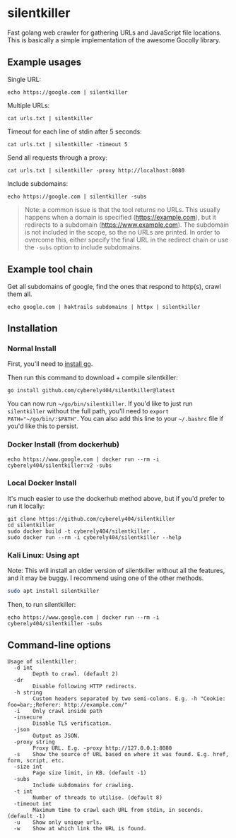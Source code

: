 # silentkiller

Fast golang web crawler for gathering URLs and JavaScript file locations. This is basically a simple implementation of the awesome Gocolly library.

## Example usages

Single URL:

```
echo https://google.com | silentkiller
```

Multiple URLs:

```
cat urls.txt | silentkiller
```

Timeout for each line of stdin after 5 seconds:

```
cat urls.txt | silentkiller -timeout 5
```

Send all requests through a proxy:

```
cat urls.txt | silentkiller -proxy http://localhost:8080
```

Include subdomains:

```
echo https://google.com | silentkiller -subs
```

> Note: a common issue is that the tool returns no URLs. This usually happens when a domain is specified (https://example.com), but it redirects to a subdomain (https://www.example.com). The subdomain is not included in the scope, so the no URLs are printed. In order to overcome this, either specify the final URL in the redirect chain or use the `-subs` option to include subdomains.

## Example tool chain

Get all subdomains of google, find the ones that respond to http(s), crawl them all.

```
echo google.com | haktrails subdomains | httpx | silentkiller
```

## Installation

### Normal Install

First, you'll need to [install go](https://golang.org/doc/install).

Then run this command to download + compile silentkiller:
```
go install github.com/cyberely404/silentkiller@latest
```

You can now run `~/go/bin/silentkiller`. If you'd like to just run `silentkiller` without the full path, you'll need to `export PATH="~/go/bin/:$PATH"`. You can also add this line to your `~/.bashrc` file if you'd like this to persist.

### Docker Install (from dockerhub)

```
echo https://www.google.com | docker run --rm -i cyberely404/silentkiller:v2 -subs
```

### Local Docker Install

It's much easier to use the dockerhub method above, but if you'd prefer to run it locally:

```
git clone https://github.com/cyberely404/silentkiller
cd silentkiller
sudo docker build -t cyberely404/silentkiller .
sudo docker run --rm -i cyberely404/silentkiller --help
```
### Kali Linux: Using apt

Note: This will install an older version of silentkiller without all the features, and it may be buggy. I recommend using one of the other methods.

```sh
sudo apt install silentkiller
```

Then, to run silentkiller:

```
echo https://www.google.com | docker run --rm -i cyberely404/silentkiller -subs
```

## Command-line options
```
Usage of silentkiller:
  -d int
    	Depth to crawl. (default 2)
  -dr
    	Disable following HTTP redirects.
  -h string
    	Custom headers separated by two semi-colons. E.g. -h "Cookie: foo=bar;;Referer: http://example.com/"
  -i	Only crawl inside path
  -insecure
    	Disable TLS verification.
  -json
    	Output as JSON.
  -proxy string
    	Proxy URL. E.g. -proxy http://127.0.0.1:8080
  -s	Show the source of URL based on where it was found. E.g. href, form, script, etc.
  -size int
    	Page size limit, in KB. (default -1)
  -subs
    	Include subdomains for crawling.
  -t int
    	Number of threads to utilise. (default 8)
  -timeout int
    	Maximum time to crawl each URL from stdin, in seconds. (default -1)
  -u	Show only unique urls.
  -w	Show at which link the URL is found.
```
